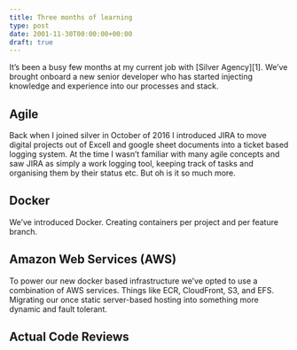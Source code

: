 ```yaml
---
title: Three months of learning
type: post
date: 2001-11-30T00:00:00+00:00
draft: true
---
```

It&#8217;s been a busy few months at my current job with [Silver Agency][1]. We&#8217;ve brought onboard a new senior developer who has started injecting knowledge and experience into our processes and stack.

## Agile

Back when I joined silver in October of 2016 I introduced JIRA to move digital projects out of Excell and google sheet documents into a ticket based logging system. At the time I wasn&#8217;t familiar with many agile concepts and saw JIRA as simply a work logging tool, keeping track of tasks and organising them by their status etc. But oh is it so much more.

## Docker

We&#8217;ve introduced Docker. Creating containers per project and per feature branch.

## Amazon Web Services (AWS)

To power our new docker based infrastructure we&#8217;ve opted to use a combination of AWS services. Things like ECR, CloudFront, S3, and EFS. Migrating our once static server-based hosting into something more dynamic and fault tolerant.

## Actual Code Reviews
